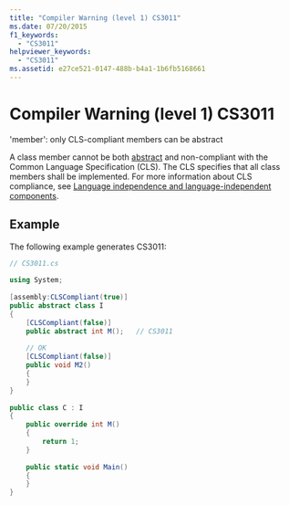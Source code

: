 ```yaml
---
title: "Compiler Warning (level 1) CS3011"
ms.date: 07/20/2015
f1_keywords: 
  - "CS3011"
helpviewer_keywords: 
  - "CS3011"
ms.assetid: e27ce521-0147-488b-b4a1-1b6fb5168661
---
```

# Compiler Warning (level 1) CS3011
'member': only CLS-compliant members can be abstract  
  
 A class member cannot be both [abstract](../language-reference/keywords/abstract.md) and non-compliant with the Common Language Specification (CLS). The CLS specifies that all class members shall be implemented. For more information about CLS compliance, see [Language independence and language-independent components](../../standard/language-independence.md).
  
## Example  
 The following example generates CS3011:  
  
```csharp  
// CS3011.cs  
  
using System;  
  
[assembly:CLSCompliant(true)]  
public abstract class I  
{  
    [CLSCompliant(false)]  
    public abstract int M();   // CS3011  
  
    // OK  
    [CLSCompliant(false)]  
    public void M2()  
    {  
    }  
}  
  
public class C : I  
{  
    public override int M()  
    {  
        return 1;  
    }  
  
    public static void Main()  
    {  
    }  
}  
```
